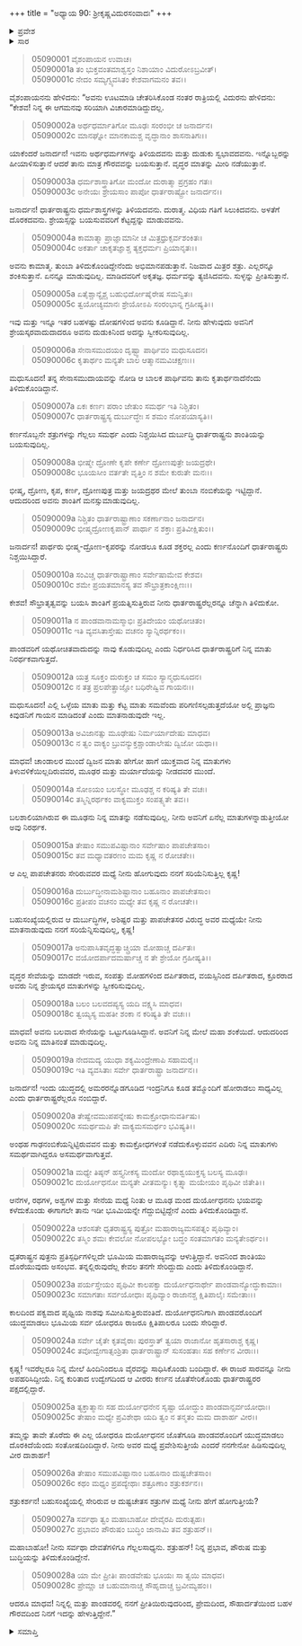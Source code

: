 +++
title = "ಅಧ್ಯಾಯ 90: ಶ್ರೀಕೃಷ್ಣವಿದುರಸಂವಾದಃ"
+++

<details><summary>ಪ್ರವೇಶ</summary>


।।   ಓಂ ಓಂ ನಮೋ ನಾರಾಯಣಾಯ।।   ಶ್ರೀ ವೇದವ್ಯಾಸಾಯ ನಮಃ ।।

ಶ್ರೀ ಕೃಷ್ಣದ್ವೈಪಾಯನ ವೇದವ್ಯಾಸ ವಿರಚಿತ  

**ಶ್ರೀ ಮಹಾಭಾರತ**

**ಉದ್ಯೋಗ ಪರ್ವ**

**ಭಗವದ್ಯಾನ ಪರ್ವ**

**ಅಧ್ಯಾಯ 90**

</details>


<details><summary>ಸಾರ</summary>

ಊಟವಾದ ನಂತರ ರಾತ್ರಿ ವಿದುರನು ಕೃಷ್ಣನಿಗೆ “ಬಹುಸಂಖ್ಯೆಯಲ್ಲಿ ಸೇರಿರುವ ಆ ದುಷ್ಟಚೇತಸ ಶತ್ರುಗಳ ಮಧ್ಯೆ ನೀನು ಹೇಗೆ ಹೋಗುತ್ತೀಯೆ?” ಎಂದು ಕೌರವರ ದುಷ್ಟತನವನ್ನೂ ಅವಿಶ್ವಾಸವನ್ನೂ ವರ್ಣಿಸಿದುದು (1-28).

</details>


> 05090001 ವೈಶಂಪಾಯನ ಉವಾಚ।  
05090001a ತಂ ಭುಕ್ತವಂತಮಾಶ್ವಸ್ತಂ ನಿಶಾಯಾಂ ವಿದುರೋಽಬ್ರವೀತ್।  
05090001c ನೇದಂ ಸಮ್ಯಗ್ವ್ಯವಸಿತಂ ಕೇಶವಾಗಮನಂ ತವ।।

ವೈಶಂಪಾಯನನು ಹೇಳಿದನು: “ಅವನು ಊಟಮಾಡಿ ಚೇತರಿಸಿಕೊಂಡ ನಂತರ ರಾತ್ರಿಯಲ್ಲಿ ವಿದುರನು ಹೇಳಿದನು: “ಕೇಶವ! ನಿನ್ನ ಈ ಆಗಮನವು ಸರಿಯಾಗಿ ವಿಚಾರಮಾಡಿದ್ದುದಲ್ಲ.

> 05090002a ಅರ್ಥಧರ್ಮಾತಿಗೋ ಮೂಢಃ ಸಂರಂಭೀ ಚ ಜನಾರ್ದನ।   
05090002c ಮಾನಘ್ನೋ ಮಾನಕಾಮಶ್ಚ ವೃದ್ಧಾನಾಂ ಶಾಸನಾತಿಗಃ।।

ಯಾಕೆಂದರೆ ಜನಾರ್ದನ! ಇವನು ಅರ್ಥಧರ್ಮಗಳನ್ನು ತಿಳಿಯದವನು ಮತ್ತು ದುಡುಕು ಸ್ವಭಾವದವನು. ಇನ್ನೊಬ್ಬರನ್ನು ಹೀಯಾಳಿಸುತ್ತಾನೆ ಆದರೆ ತಾನು ಮಾತ್ರ ಗೌರವವನ್ನು ಬಯಸುತ್ತಾನೆ. ವೃದ್ಧರ ಮಾತನ್ನು ಮೀರಿ ನಡೆಯುತ್ತಾನೆ.

> 05090003a ಧರ್ಮಶಾಸ್ತ್ರಾತಿಗೋ ಮಂದೋ ದುರಾತ್ಮಾ ಪ್ರಗ್ರಹಂ ಗತಃ।  
05090003c ಅನೇಯಃ ಶ್ರೇಯಸಾಂ ಪಾಪೋ ಧಾರ್ತರಾಷ್ಟ್ರೋ ಜನಾರ್ದನ।।

ಜನಾರ್ದನ! ಧಾರ್ತರಾಷ್ಟ್ರನು ಧರ್ಮಶಾಸ್ತ್ರಗಳನ್ನು ತಿಳಿಯದವನು. ದುರಾತ್ಮ. ವಿಧಿಯ ಗತಿಗೆ ಸಿಲುಕಿದವನು. ಅಳತೆಗೆ ದೊರಕದವನು. ಶ್ರೇಯಸ್ಸನ್ನು ಬಯಸುವವರಿಗೆ ಕೆಟ್ಟದ್ದನ್ನು ಮಾಡುವವನು.

> 05090004a ಕಾಮಾತ್ಮಾ ಪ್ರಾಜ್ಞಾಮಾನೀ ಚ ಮಿತ್ರಧ್ರುಕ್ಸರ್ವಶಂಕಿತಃ।  
05090004c ಅಕರ್ತಾ ಚಾಕೃತಜ್ಞಾಶ್ಚ ತ್ಯಕ್ತಧರ್ಮಃ ಪ್ರಿಯಾನೃತಃ।।

ಅವನು ಕಾಮಾತ್ಮ. ತುಂಬಾ ತಿಳಿದುಕೊಂಡಿದ್ದೇನೆಂದು ಅಭಿಮಾನಪಡುತ್ತಾನೆ. ನಿಜವಾದ ಮಿತ್ರರ ಶತ್ರು. ಎಲ್ಲರನ್ನೂ ಶಂಕಿಸುತ್ತಾನೆ. ಏನನ್ನೂ ಮಾಡುವುದಿಲ್ಲ. ಮಾಡಿದವರಿಗೆ ಅಕೃತಜ್ಞ. ಧರ್ಮವನ್ನು ತ್ಯಜಿಸಿದವನು. ಸುಳ್ಳನ್ನು ಪ್ರೀತಿಸುತ್ತಾನೆ.

> 05090005a ಏತೈಶ್ಚಾನ್ಯೈಶ್ಚ ಬಹುಭಿರ್ದೋಷೈರೇಷ ಸಮನ್ವಿತಃ।  
05090005c ತ್ವಯೋಚ್ಯಮಾನಃ ಶ್ರೇಯೋಽಪಿ ಸಂರಂಭಾನ್ನ ಗ್ರಹೀಷ್ಯತಿ।।

ಇವು ಮತ್ತು ಇನ್ನೂ ಇತರ ಬಹಳಷ್ಟು ದೋಷಗಳಿಂದ ಅವನು ಕೂಡಿದ್ದಾನೆ. ನೀನು ಹೇಳುವುದು ಅವನಿಗೆ ಶ್ರೇಯಸ್ಕರವಾದುದಾದರೂ ಅವನು ದುಡುಕಿನಿಂದ ಅದನ್ನು ಸ್ವೀಕರಿಸುವುದಿಲ್ಲ.

> 05090006a ಸೇನಾಸಮುದಯಂ ದೃಷ್ಟ್ವಾ ಪಾರ್ಥಿವಂ ಮಧುಸೂದನ।  
05090006c ಕೃತಾರ್ಥಂ ಮನ್ಯತೇ ಬಾಲ ಆತ್ಮಾನಮವಿಚಕ್ಷಣಃ।।

ಮಧುಸೂದನ! ತನ್ನ ಸೇನಾಸಮುದಾಯವನ್ನು ನೋಡಿ ಆ ಬಾಲಕ ಪಾರ್ಥಿವನು ತಾನು ಕೃತಾರ್ಥನಾದೆನೆಂದು ತಿಳಿದುಕೊಂಡಿದ್ದಾನೆ.

> 05090007a ಏಕಃ ಕರ್ಣಃ ಪರಾಂ ಜೇತುಂ ಸಮರ್ಥ ಇತಿ ನಿಶ್ಚಿತಂ।  
05090007c ಧಾರ್ತರಾಷ್ಟ್ರಸ್ಯ ದುರ್ಬುದ್ಧೇಃ ಸ ಶಮಂ ನೋಪಯಾಸ್ಯತಿ।।

ಕರ್ಣನೊಬ್ಬನೇ ಶತ್ರುಗಳನ್ನು ಗೆಲ್ಲಲು ಸಮರ್ಥ ಎಂದು ನಿಶ್ಚಯಿಸಿದ ದುರ್ಬುದ್ಧಿ ಧಾರ್ತರಾಷ್ಟ್ರನು ಶಾಂತಿಯನ್ನು ಬಯಸುವುದಿಲ್ಲ.

> 05090008a ಭೀಷ್ಮೇ ದ್ರೋಣೇ ಕೃಪೇ ಕರ್ಣೇ ದ್ರೋಣಪುತ್ರೇ ಜಯದ್ರಥೇ।  
05090008c ಭೂಯಸೀಂ ವರ್ತತೇ ವೃತ್ತಿಂ ನ ಶಮೇ ಕುರುತೇ ಮನಃ।।

ಭೀಷ್ಮ, ದ್ರೋಣ, ಕೃಪ, ಕರ್ಣ, ದ್ರೋಣಪುತ್ರ ಮತ್ತು ಜಯದ್ರಥರ ಮೇಲೆ ತುಂಬಾ ನಂಬಿಕೆಯನ್ನು ಇಟ್ಟಿದ್ದಾನೆ. ಆದುದರಿಂದ ಅವನು ಶಾಂತಿಗೆ ಮನಸ್ಸುಮಾಡುವುದಿಲ್ಲ.

> 05090009a ನಿಶ್ಚಿತಂ ಧಾರ್ತರಾಷ್ಟ್ರಾಣಾಂ ಸಕರ್ಣಾನಾಂ ಜನಾರ್ದನ।  
05090009c ಭೀಷ್ಮದ್ರೋಣಕೃಪಾನ್ ಪಾರ್ಥಾ ನ ಶಕ್ತಾಃ ಪ್ರತಿವೀಕ್ಷಿತುಂ।।

ಜನಾರ್ದನ! ಪಾರ್ಥರು ಭೀಷ್ಮ-ದ್ರೋಣ-ಕೃಪರನ್ನು ನೋಡಲೂ ಕೂಡ ಶಕ್ತರಲ್ಲ ಎಂದು ಕರ್ಣನೊಂದಿಗೆ ಧಾರ್ತರಾಷ್ಟ್ರರು ನಿಶ್ಚಯಿಸಿದ್ದಾರೆ.

> 05090010a ಸಂವಿಚ್ಚ ಧಾರ್ತರಾಷ್ಟ್ರಾಣಾಂ ಸರ್ವೇಷಾಮೇವ ಕೇಶವ।   
05090010c ಶಮೇ ಪ್ರಯತಮಾನಸ್ಯ ತವ ಸೌಭ್ರಾತ್ರಕಾಂಕ್ಷಿಣಃ।।

ಕೇಶವ! ಸೌಭ್ರಾತೃತ್ವವನ್ನು ಬಯಸಿ ಶಾಂತಿಗೆ ಪ್ರಯತ್ನಿಸುತ್ತಿರುವ ನೀನು ಧಾರ್ತರಾಷ್ಟ್ರರೆಲ್ಲರನ್ನೂ ಚೆನ್ನಾಗಿ ತಿಳಿದುಕೋ.

> 05090011a ನ ಪಾಂಡವಾನಾಮಸ್ಮಾಭಿಃ ಪ್ರತಿದೇಯಂ ಯಥೋಚಿತಂ।  
05090011c ಇತಿ ವ್ಯವಸಿತಾಸ್ತೇಷು ವಚನಂ ಸ್ಯಾನ್ನಿರರ್ಥಕಂ।।

ಪಾಂಡವರಿಗೆ ಯಥೋಚಿತವಾದುದನ್ನು ನಾವು ಕೊಡುವುದಿಲ್ಲ ಎಂದು ನಿರ್ಧರಿಸಿದ ಧಾರ್ತರಾಷ್ಟ್ರರಿಗೆ ನಿನ್ನ ಮಾತು ನಿರರ್ಥಕವಾಗುತ್ತದೆ.

> 05090012a ಯತ್ರ ಸೂಕ್ತಂ ದುರುಕ್ತಂ ಚ ಸಮಂ ಸ್ಯಾನ್ಮಧುಸೂದನ।  
05090012c ನ ತತ್ರ ಪ್ರಲಪೇತ್ಪ್ರಾಜ್ಞೋ ಬಧಿರೇಷ್ವಿವ ಗಾಯನಃ।।

ಮಧುಸೂದನ! ಎಲ್ಲಿ ಒಳ್ಳೆಯ ಮಾತು ಮತ್ತು ಕೆಟ್ಟ ಮಾತು ಸಮವೆಂದು ಪರಿಗಣಿಸಲ್ಪಡುತ್ತದೆಯೋ ಅಲ್ಲಿ ಪ್ರಾಜ್ಞನು ಕಿವುಡನಿಗೆ ಗಾಯನ ಮಾಡಿದಂತೆ ಎಂದು ಮಾತನಾಡುವುದೇ ಇಲ್ಲ.

> 05090013a ಅವಿಜಾನತ್ಸು ಮೂಢೇಷು ನಿರ್ಮರ್ಯಾದೇಷು ಮಾಧವ।   
05090013c ನ ತ್ವಂ ವಾಕ್ಯಂ ಬ್ರುವನ್ಯುಕ್ತಶ್ಚಾಂಡಾಲೇಷು ದ್ವಿಜೋ ಯಥಾ।।

ಮಾಧವ! ಚಾಂಡಾಲರ ಮುಂದೆ ದ್ವಿಜನ ಮಾತು ಹೇಗೋ ಹಾಗೆ ಯುಕ್ತವಾದ ನಿನ್ನ ಮಾತುಗಳು ತಿಳುವಳಿಕೆಯಿಲ್ಲದಿರುವವರ, ಮೂಢರ ಮತ್ತು ಮರ್ಯಾದೆಯನ್ನು ನೀಡದವರ ಮುಂದೆ.

> 05090014a ಸೋಽಯಂ ಬಲಸ್ಥೋ ಮೂಢಶ್ಚ ನ ಕರಿಷ್ಯತಿ ತೇ ವಚಃ।  
05090014c ತಸ್ಮಿನ್ನಿರರ್ಥಕಂ ವಾಕ್ಯಮುಕ್ತಂ ಸಂಪತ್ಸ್ಯತೇ ತವ।।

ಬಲಶಾಲಿಯಾಗಿರುವ ಈ ಮೂಢನು ನಿನ್ನ ಮಾತನ್ನು ನಡೆಸುವುದಿಲ್ಲ. ನೀನು ಅವನಿಗೆ ಏನೆಲ್ಲ ಮಾತುಗಳನ್ನಾಡುತ್ತೀಯೋ ಅವು ನಿರರ್ಥಕ.

> 05090015a ತೇಷಾಂ ಸಮುಪವಿಷ್ಟಾನಾಂ ಸರ್ವೇಷಾಂ ಪಾಪಚೇತಸಾಂ।  
05090015c ತವ ಮಧ್ಯಾವತರಣಂ ಮಮ ಕೃಷ್ಣ ನ ರೋಚತೇ।।

ಆ ಎಲ್ಲ ಪಾಪಚೇತನರು ಸೇರಿರುವವರ ಮಧ್ಯೆ ನೀನು ಹೋಗುವುದು ನನಗೆ ಸರಿಯೆನಿಸುತ್ತಿಲ್ಲ ಕೃಷ್ಣ!

> 05090016a ದುರ್ಬುದ್ಧೀನಾಮಶಿಷ್ಟಾನಾಂ ಬಹೂನಾಂ ಪಾಪಚೇತಸಾಂ।   
05090016c ಪ್ರತೀಪಂ ವಚನಂ ಮಧ್ಯೇ ತವ ಕೃಷ್ಣ ನ ರೋಚತೇ।।

ಬಹುಸಂಖ್ಯೆಯಲ್ಲಿರುವ ಆ ದುರ್ಬುದ್ಧಿಗಳ, ಅಶಿಷ್ಟರ ಮತ್ತು ಪಾಪಚೇತಸರ ವಿರುದ್ಧ ಅವರ ಮಧ್ಯೆಯೇ ನೀನು ಮಾತನಾಡುವುದು ನನಗೆ ಸರಿಯೆನ್ನಿಸುವುದಿಲ್ಲ, ಕೃಷ್ಣ!

> 05090017a ಅನುಪಾಸಿತವೃದ್ಧತ್ವಾಚ್ಚ್ರಿಯಾ ಮೋಹಾಚ್ಚ ದರ್ಪಿತಃ।  
05090017c ವಯೋದರ್ಪಾದಮರ್ಷಾಚ್ಚ ನ ತೇ ಶ್ರೇಯೋ ಗ್ರಹೀಷ್ಯತಿ।।

ವೃದ್ಧರ ಸೇವೆಯನ್ನು ಮಾಡದೇ ಇರುವ, ಸಂಪತ್ತು ಮೋಹಗಳಿಂದ ದರ್ಪಿತರಾದ, ವಯಸ್ಸಿನಿಂದ ದರ್ಪಿತರಾದ, ಕ್ರೂರರಾದ ಅವರು ನಿನ್ನ ಶ್ರೇಯಸ್ಕರ ಮಾತುಗಳನ್ನು ಸ್ವೀಕರಿಸುವುದಿಲ್ಲ.

> 05090018a ಬಲಂ ಬಲವದಪ್ಯಸ್ಯ ಯದಿ ವಕ್ಷ್ಯಸಿ ಮಾಧವ।  
05090018c ತ್ವಯ್ಯಸ್ಯ ಮಹತೀ ಶಂಕಾ ನ ಕರಿಷ್ಯತಿ ತೇ ವಚಃ।।

ಮಾಧವ! ಅವನು ಬಲವಾದ ಸೇನೆಯನ್ನು ಒಟ್ಟುಗೂಡಿಸಿದ್ದಾನೆ. ಅವನಿಗೆ ನಿನ್ನ ಮೇಲೆ ಮಹಾ ಶಂಕೆಯಿದೆ. ಆದುದರಿಂದ ಅವನು ನಿನ್ನ ಮಾತಿನಂತೆ ಮಾಡುವುದಿಲ್ಲ.

> 05090019a ನೇದಮದ್ಯ ಯುಧಾ ಶಕ್ಯಮಿಂದ್ರೇಣಾಪಿ ಸಹಾಮರೈಃ।  
05090019c ಇತಿ ವ್ಯವಸಿತಾಃ ಸರ್ವೇ ಧಾರ್ತರಾಷ್ಟ್ರಾ ಜನಾರ್ದನ।।

ಜನಾರ್ದನ! ಇಂದು ಯುದ್ಧದಲ್ಲಿ ಅಮರರನ್ನೊಡಗೂಡಿದ ಇಂದ್ರನಿಗೂ ಕೂಡ ತಮ್ಮೊಂದಿಗೆ ಹೋರಾಡಲು ಸಾಧ್ಯವಿಲ್ಲ ಎಂದು ಧಾರ್ತರಾಷ್ಟ್ರರೆಲ್ಲರೂ ನಂಬಿದ್ದಾರೆ.

> 05090020a ತೇಷ್ವೇವಮುಪಪನ್ನೇಷು ಕಾಮಕ್ರೋಧಾನುವರ್ತಿಷು।   
05090020c ಸಮರ್ಥಮಪಿ ತೇ ವಾಕ್ಯಮಸಮರ್ಥಂ ಭವಿಷ್ಯತಿ।।

ಅಂಥಹ ಗಾಢನಂಬಿಕೆಯನ್ನಿಟ್ಟಿರುವವನ ಮತ್ತು ಕಾಮಕ್ರೋಧಗಳಂತೆ ನಡೆದುಕೊಳ್ಳುವವನ ಎದಿರು ನಿನ್ನ ಮಾತುಗಳು ಸಮರ್ಥವಾಗಿದ್ದರೂ ಅಸಮರ್ಥವಾಗುತ್ತವೆ.

> 05090021a ಮಧ್ಯೇ ತಿಷ್ಠನ್ ಹಸ್ತ್ಯನೀಕಸ್ಯ ಮಂದೋ
	ರಥಾಶ್ವಯುಕ್ತಸ್ಯ ಬಲಸ್ಯ ಮೂಢಃ।  
> 05090021c ದುರ್ಯೋಧನೋ ಮನ್ಯತೇ ವೀತಮನ್ಯುಃ
	ಕೃತ್ಸ್ನಾ ಮಯೇಯಂ ಪೃಥಿವೀ ಜಿತೇತಿ।।  

ಆನೆಗಳ, ರಥಗಳ, ಅಶ್ವಗಳ ಮತ್ತು ಸೇನೆಯ ಮಧ್ಯೆ ನಿಂತು ಆ ಮೂಢ ಮಂದ ದುರ್ಯೋಧನನು ಭಯವನ್ನು ಕಳೆದುಕೊಂಡು ಈಗಾಗಲೇ ತಾನು ಇಡೀ ಭೂಮಿಯನ್ನೇ ಗೆದ್ದುಬಿಟ್ಟಿದ್ದೇನೆ ಎಂದು ತಿಳಿದುಕೊಂಡಿದ್ದಾನೆ.

> 05090022a ಆಶಂಸತೇ ಧೃತರಾಷ್ಟ್ರಸ್ಯ ಪುತ್ರೋ
	ಮಹಾರಾಜ್ಯಮಸಪತ್ನಂ ಪೃಥಿವ್ಯಾಂ।  
> 05090022c ತಸ್ಮಿಂ ಶಮಃ ಕೇವಲೋ ನೋಪಲಭ್ಯೋ
	ಬದ್ಧಂ ಸಂತಮಾಗತಂ ಮನ್ಯತೇಽರ್ಥಂ।।  

ಧೃತರಾಷ್ಟ್ರನ ಪುತ್ರನು ಪ್ರತಿಸ್ಪರ್ಧಿಗಳಿಲ್ಲದೇ ಭೂಮಿಯ ಮಹಾರಾಜ್ಯವನ್ನು ಆಳುತ್ತಿದ್ದಾನೆ. ಅವನಿಂದ ಶಾಂತಿಯು ದೊರೆಯುವುದು ಅಸಂಭವ. ತನ್ನಲ್ಲಿರುವುದೆಲ್ಲ ಕೇವಲ ತನಗೇ ಸೇರಿದ್ದುದು ಎಂದು ತಿಳಿದುಕೊಂಡಿದ್ದಾನೆ.

> 05090023a ಪರ್ಯಸ್ತೇಯಂ ಪೃಥಿವೀ ಕಾಲಪಕ್ವಾ
	ದುರ್ಯೋಧನಾರ್ಥೇ ಪಾಂಡವಾನ್ಯೋದ್ಧುಕಾಮಾಃ।  
> 05090023c ಸಮಾಗತಾಃ ಸರ್ವಯೋಧಾಃ ಪೃಥಿವ್ಯಾಂ
	ರಾಜಾನಶ್ಚ ಕ್ಷಿತಿಪಾಲೈಃ ಸಮೇತಾಃ।।  

ಕಾಲದಿಂದ ಪಕ್ವವಾದ ಪೃಥ್ವಿಯ ನಾಶವು ಸಮೀಪಿಸುತ್ತಿರುವಂತಿದೆ. ದುರ್ಯೋಧನನಿಗಾಗಿ ಪಾಂಡವರೊಂದಿಗೆ ಯುದ್ಧಮಾಡಲು ಭೂಮಿಯ ಸರ್ವ ಯೋಧರೂ ರಾಜರೂ ಕ್ಷಿತಿಪಾಲರೂ ಬಂದು ಸೇರಿದ್ದಾರೆ.

> 05090024a ಸರ್ವೇ ಚೈತೇ ಕೃತವೈರಾಃ ಪುರಸ್ತಾತ್
	ತ್ವಯಾ ರಾಜಾನೋ ಹೃತಸಾರಾಶ್ಚ ಕೃಷ್ಣ।  
> 05090024c ತವೋದ್ವೇಗಾತ್ಸಂಶ್ರಿತಾ ಧಾರ್ತರಾಷ್ಟ್ರಾನ್
	ಸುಸಂಹತಾಃ ಸಹ ಕರ್ಣೇನ ವೀರಾಃ।।  

ಕೃಷ್ಣ! ಇವರೆಲ್ಲರೂ ನಿನ್ನ ಮೇಲೆ ಹಿಂದಿನಿಂದಲೂ ವೈರವನ್ನು ಸಾಧಿಸಿಕೊಂಡು ಬಂದಿದ್ದಾರೆ. ಈ ರಾಜರ ಸಾರವನ್ನೂ ನೀನು ಅಪಹರಿಸಿದ್ದೀಯೆ. ನಿನ್ನ ಕುರಿತಾದ ಉದ್ವೇಗದಿಂದ ಆ ವೀರರು ಕರ್ಣನ ಜೊತೆಸೇರಿಕೊಂಡು ಧಾರ್ತರಾಷ್ಟ್ರರರ ಪಕ್ಷದಲ್ಲಿದ್ದಾರೆ.

> 05090025a ತ್ಯಕ್ತಾತ್ಮಾನಃ ಸಹ ದುರ್ಯೋಧನೇನ
	ಸೃಷ್ಟಾ ಯೋದ್ಧುಂ ಪಾಂಡವಾನ್ಸರ್ವಯೋಧಾಃ।  
> 05090025c ತೇಷಾಂ ಮಧ್ಯೇ ಪ್ರವಿಶೇಥಾ ಯದಿ ತ್ವಂ
	ನ ತನ್ಮತಂ ಮಮ ದಾಶಾರ್ಹ ವೀರ।।  

ತಮ್ಮನ್ನು ತಾವೇ ತೊರೆದು ಈ ಎಲ್ಲ ಯೋಧರೂ ದುರ್ಯೋಧನನ ಜೊತೆಗೂಡಿ ಪಾಂಡವರೊಂದಿಗೆ ಯುದ್ಧಮಾಡಲು ದೊರಕಿದೆಯೆಂದು ಸಂತೋಷದಿಂದಿದ್ದಾರೆ. ನೀನು ಅವರ ಮಧ್ಯೆ ಪ್ರವೇಶಿಸುತ್ತೀಯೆ ಎಂದರೆ ನನಗೇನೋ ಹಿಡಿಸುವುದಿಲ್ಲ ವೀರ ದಾಶಾರ್ಹ!

> 05090026a ತೇಷಾಂ ಸಮುಪವಿಷ್ಟಾನಾಂ ಬಹೂನಾಂ ದುಷ್ಟಚೇತಸಾಂ।  
05090026c ಕಥಂ ಮಧ್ಯಂ ಪ್ರಪದ್ಯೇಥಾಃ ಶತ್ರೂಣಾಂ ಶತ್ರುಕರ್ಶನ।।

ಶತ್ರುಕರ್ಶನ! ಬಹುಸಂಖ್ಯೆಯಲ್ಲಿ ಸೇರಿರುವ ಆ ದುಷ್ಟಚೇತಸ ಶತ್ರುಗಳ ಮಧ್ಯೆ ನೀನು ಹೇಗೆ ಹೋಗುತ್ತೀಯೆ?

> 05090027a ಸರ್ವಥಾ ತ್ವಂ ಮಹಾಬಾಹೋ ದೇವೈರಪಿ ದುರುತ್ಸಹಃ।  
05090027c ಪ್ರಭಾವಂ ಪೌರುಷಂ ಬುದ್ಧಿಂ ಜಾನಾಮಿ ತವ ಶತ್ರುಹನ್।।

ಮಹಾಬಾಹೋ! ನೀನು ಸರ್ವಥಾ ದೇವತೆಗಳಿಗೂ ಗೆಲ್ಲಲಸಾಧ್ಯನು. ಶತ್ರುಹನ್! ನಿನ್ನ ಪ್ರಭಾವ, ಪೌರುಷ ಮತ್ತು ಬುದ್ಧಿಯನ್ನು ತಿಳಿದುಕೊಂಡಿದ್ದೇನೆ.

> 05090028a ಯಾ ಮೇ ಪ್ರೀತಿಃ ಪಾಂಡವೇಷು ಭೂಯಃ ಸಾ ತ್ವಯಿ ಮಾಧವ।  
05090028c ಪ್ರೇಮ್ಣಾ ಚ ಬಹುಮಾನಾಚ್ಚ ಸೌಹೃದಾಚ್ಚ ಬ್ರವೀಮ್ಯಹಂ।।

ಆದರೂ ಮಾಧವ! ನಿನ್ನಲ್ಲಿ ಮತ್ತು ಪಾಂಡವರಲ್ಲಿ ನನಗೆ ಪ್ರೀತಿಯಿರುವುದರಿಂದ, ಪ್ರೇಮದಿಂದ, ಸೌಹಾರ್ದತೆಯಿಂದ ಬಹಳ ಗೌರವದಿಂದ ನಿನಗೆ ಇದನ್ನು ಹೇಳುತ್ತಿದ್ದೇನೆ.”


<details><summary>ಸಮಾಪ್ತಿ</summary>


ಇತಿ ಶ್ರೀ ಮಹಾಭಾರತೇ ಉದ್ಯೋಗ ಪರ್ವಣಿ ಭಗವದ್ಯಾನ ಪರ್ವಣಿ ಶ್ರೀಕೃಷ್ಣವಿದುರಸಂವಾದೇ ನವತಿತಮೋಽಧ್ಯಾಯಃ।  
ಇದು ಶ್ರೀ ಮಹಾಭಾರತದಲ್ಲಿ ಉದ್ಯೋಗ ಪರ್ವದಲ್ಲಿ ಭಗವದ್ಯಾನ ಪರ್ವದಲ್ಲಿ ಶ್ರೀಕೃಷ್ಣವಿದುರಸಂವಾದ ಎನ್ನುವ ತೊಂಭತ್ತನೆಯ ಅಧ್ಯಾಯವು.


</details>
